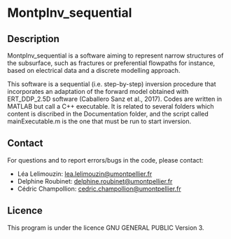 # MontpInv_sequential

## Description

MontpInv_sequential is a software aiming to represent narrow structures of the subsurface, such as fractures or preferential flowpaths for instance, based on electrical data and a discrete modelling approach.

This software is a sequential (i.e. step-by-step) inversion procedure that incorporates an adaptation of the forward model obtained with ERT_DDP_2.5D software (Caballero Sanz et al., 2017). Codes are written in MATLAB but call a C++ executable.
It is related to several folders which content is discribed in the Documentation folder, and the script called mainExecutable.m is the one that must be run to start inversion.

## Contact

For questions and to report errors/bugs in the code, please contact:
* Léa Lelimouzin: lea.lelimouzin@umontpellier.fr
* Delphine Roubinet: delphine.roubinet@umontpellier.fr
* Cédric Champollion: cedric.champollion@umontpellier.fr

## Licence

This program is under the licence GNU GENERAL PUBLIC Version 3.

